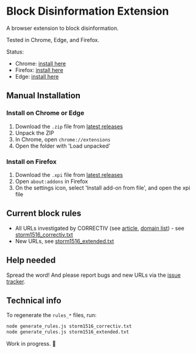 # Block Disinformation Extension

A browser extension to block disinformation.

Tested in Chrome, Edge, and Firefox.

Status:

- Chrome: [install here](https://chromewebstore.google.com/detail/block-disinformation/gfiedhngeghhnhodbajgiafgofdjoghj)
- Firefox: [install here](https://addons.mozilla.org/firefox/addon/block-disinformation/)
- Edge: [install here](https://microsoftedge.microsoft.com/addons/detail/block-disinformation/aoicdlccokphjihlflfndlkcmfiaodic)

## Manual Installation

### Install on Chrome or Edge

1. Download the `.zip` file from [latest releases](https://github.com/mreichelt/block-disinformation-extension/releases/latest)
2. Unpack the ZIP
3. In Chrome, open `chrome://extensions`
4. Open the folder with 'Load unpacked'

### Install on Firefox

1. Download the `.xpi` file from [latest releases](https://github.com/mreichelt/block-disinformation-extension/releases/latest)
2. Open `about:addons` in Firefox
3. On the settings icon, select 'Install add-on from file', and open the xpi file

## Current block rules

- All URLs investigated by CORRECTIV (see [article](https://correctiv.org/en/fact-checking-en/2025/01/24/disinformation-operation-russian-meddling-in-german-election-campaign-exposed/), [domain list](https://correctiv.org/wp-content/uploads/2025/01/storm1516_domains-CORRECTIV-%E2%80%93-Einflussoperation-enttarnt-Russland-greift-in-deutschen-Wahlkampf-ein.pdf)) - see [storm1516_correctiv.txt](storm1516_correctiv.txt)
- New URLs, see [storm1516_extended.txt](storm1516_extended.txt)

## Help needed

Spread the word! And please report bugs and new URLs via the [issue tracker](https://github.com/mreichelt/block-disinformation-extension/issues).

## Technical info

To regenerate the `rules_*` files, run:

```bash
node generate_rules.js storm1516_correctiv.txt
node generate_rules.js storm1516_extended.txt
```

Work in progress. 🚧
